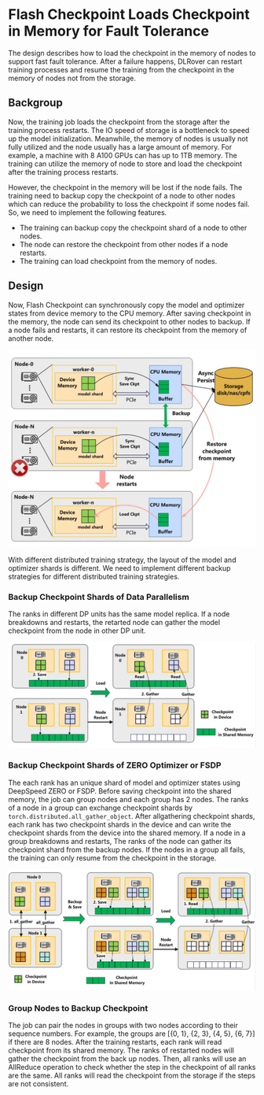 # Flash Checkpoint Loads Checkpoint in Memory for Fault Tolerance

The design describes how to load the checkpoint in the memory
of nodes to support fast fault tolerance. After a failure happens, DLRover
can restart training processes and resume the training from the checkpoint
in the memory of nodes not from the storage.

## Backgroup

Now, the training job loads the checkpoint from the storage after the training
process restarts. The IO speed of storage is a bottleneck to speed up the
model initialization. Meanwhile, the memory of nodes is usually not fully utilized
and the node usually has a large amount of memory. For example, a machine with
8 A100 GPUs can has up to 1TB memory. The training can utilize the memory of node
to store and load the checkpoint after the training process restarts.

However, the checkpoint in the memory will be lost if the node fails. The training
need to backup copy the checkpoint of a node to other nodes which can reduce
the probability to loss the checkpoint if some nodes fail. So, we need to implement
the following features.

- The training can backup copy the checkpoint shard of a node to other nodes.
- The node can restore the checkpoint from other nodes if a node restarts.
- The training can load checkpoint from the memory of nodes.

## Design

Now, Flash Checkpoint can synchronously copy the model and optimizer states from
device memory to the CPU memory. After saving checkpoint in the memory, the node
can send its checkpoint to other nodes to backup. If a node fails and restarts,
it can restore its checkpoint from the memory of another node.

<div align="center">
<img src="../figures/ft_llm_training/checkpoint-in-memory.jpg" alt="Async Checkpoint Classes" width="600">
</div>

With different distributed training strategy,
the layout of the model and optimizer shards is different. We need to implement different
backup strategies for different distributed training strategies.

### Backup Checkpoint Shards of Data Parallelism

The ranks in different DP units has the same model replica. If a node breakdowns and restarts,
the retarted node can gather the model checkpoint from the node in other DP unit.

<div align="center">
<img src="../figures/ft_llm_training/dp-ckpt-backup.jpg" alt="Async Checkpoint Classes" width="600">
</div>


### Backup Checkpoint Shards of ZERO Optimizer or FSDP

The each rank has an unique shard of model and optimizer states using DeepSpeed ZERO or FSDP.
Before saving checkpoint into the shared memory, the job can group nodes and each group has
2 nodes. The ranks of a node in a group can exchange checkpoint shards by
`torch.distributed.all_gather_object`. After allgathering checkpoint shards,
each rank has two checkpoint shards in the device and can write the checkpoint shards
from the device into the shared memory. If a node in a group breakdowns and restarts,
The ranks of the node can gather its checkpoint shard from the backup nodes.
If the nodes in a group all fails, the training can only resume from the checkpoint in the storage.

<div align="center">
<img src="../figures/ft_llm_training/zero-ckpt-backup.jpg" alt="Async Checkpoint Classes" width="600">
</div>

### Group Nodes to Backup Checkpoint

The job can pair the nodes in groups with two nodes according to their sequence numbers. For example,
the groups are [{0, 1}, {2, 3}, {4, 5}, {6, 7}] if there are 8 nodes. After the training restarts,
each rank will read checkpoint from its shared memory. The ranks of restarted nodes
will gather the checkpoint from the back up nodes. Then, all ranks will use an AllReduce operation
to check whether the step in the checkpoint of all ranks are the same. All ranks will read the
checkpoint from the storage if the steps are not consistent.
